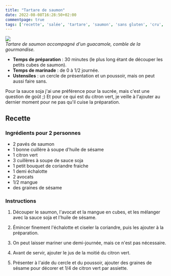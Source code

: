 ```yaml
---
title: "Tartare de saumon"
date: 2022-08-08T16:28:50+02:00
commentpage: true
tags: ['recette', 'salée', 'tartare', 'saumon', 'sans gluten', 'cru', 'sans cuisson', 'huile de sésame', 'citron vert', 'sauce soja', 'coriandre', 'échalotte', 'mangue', 'frais', 'plat']
---
```


![](/pictures/tartare.jpg)<br>
*Tartare de saumon accompagné d'un guacamole, comble de la gourmandise.*

- **Temps de préparation** : 30 minutes (le plus long étant de découper les petits cubes de saumon).
- **Temps de marinade** : de 0 à 1/2 journée.
- **Ustensiles** : un cercle de présentation et un poussoir, mais on peut aussi faire sans.

Pour la sauce soja j'ai une préférence pour la sucrée, mais c'est une question de goût ;) Et pour ce qui est du citron vert, je veille à l'ajouter au dernier moment pour ne pas qu'il cuise la préparation.

## Recette

### Ingrédients pour 2 personnes 

- 2 pavés de saumon
- 1 bonne cuillère à soupe d'huile de sésame
- 1 citron vert
- 3 cuillères à soupe de sauce soja
- 1 petit bouquet de coriandre fraiche
- 1 demi échalotte
- 2 avocats
- 1/2 mangue
- des graines de sésame

### Instructions

1. Découper le saumon, l'avocat et la mangue en cubes, et les mélanger avec la sauce soja et l'huile de sésame.

2. Émincer finement l'échalotte et ciseler la coriandre, puis les ajouter à la préparation.

2. On peut laisser mariner une demi-journée, mais ce n'est pas nécessaire.

3. Avant de servir, ajouter le jus de la moitié du citron vert.

4. Présenter à l'aide du cercle et du poussoir, ajouter des graines de sésame pour décorer et 1/4 de citron vert par assiette.





